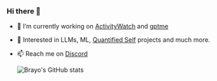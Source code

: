 ### Hi there 👋

- 🔭 I’m currently working on [ActivityWatch](https://github.com/ActivityWatch/ActivityWatch) and [gptme](https://github.com/gptme/gptme)
- 🌱 Interested in LLMs, ML, [Quantified Self](https://en.wikipedia.org/wiki/Quantified_self) projects and much more.
- 📫 Reach me on [Discord](https://discord.com/users/b.vuku)

  ![Brayo's GitHub stats](https://github-readme-stats.vercel.app/api?username=0xbrayo&show=reviews,discussions_started,discussions_answered&theme=transparent)

<!--
**brayo-pip/brayo-pip** is a ✨ _special_ ✨ repository because its `README.md` (this file) appears on your GitHub profile.

Here are some ideas to get you started:

- 👯 I’m looking to collaborate on ...
- 🤔 I’m looking for help with ...
- 💬 Ask me about ...
- 📫 How to reach me: ...

- ⚡ Fun fact: ...
-->
